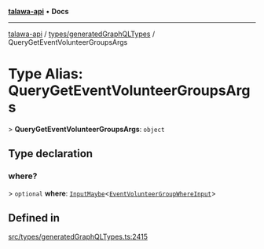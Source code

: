 [**talawa-api**](../../../README.md) • **Docs**

***

[talawa-api](../../../modules.md) / [types/generatedGraphQLTypes](../README.md) / QueryGetEventVolunteerGroupsArgs

# Type Alias: QueryGetEventVolunteerGroupsArgs

\> **QueryGetEventVolunteerGroupsArgs**: `object`

## Type declaration

### where?

\> `optional` **where**: [`InputMaybe`](InputMaybe.md)\<[`EventVolunteerGroupWhereInput`](EventVolunteerGroupWhereInput.md)\>

## Defined in

[src/types/generatedGraphQLTypes.ts:2415](https://github.com/PalisadoesFoundation/talawa-api/blob/4a88fe62b20ebda9653c55ae8d39d6c6fac8831f/src/types/generatedGraphQLTypes.ts#L2415)
